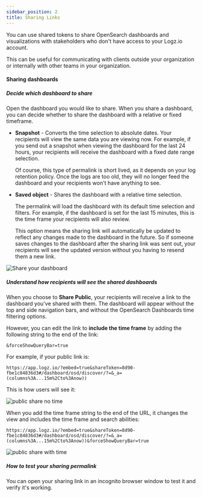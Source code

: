 ```yaml
---
sidebar_position: 2
title: Sharing Links
---
```


You can use shared tokens to share OpenSearch dashboards and visualizations with
stakeholders who don't have access to your Logz.io account.

This can be useful for communicating with clients outside your organization or internally with other teams in your organization.

#### Sharing dashboards


##### Decide which dashboard to share

Open the dashboard you would like to share.
When you share a dashboard, you can decide whether to share the dashboard with a relative or fixed timeframe.

* **Snapshot** - Converts the time selection to absolute dates. Your recipients will view the same data you are viewing now. For example, if you send out a snapshot when viewing the dashboard for the last 24 hours, your recipients will receive the dashboard with a fixed date range selection.

  Of course, this type of permalink is short lived, as it depends on your log retention policy. Once the logs are too old, they will no longer feed the dashboard and your recipients won't have anything to see.

* **Saved object** - Shares the dashboard with a relative time selection.

  The permalink will load the dashboard with its default time selection and filters. For example, if the dashboard is set for the last 15 minutes, this is the time frame your recipients will also review.

  This option means the sharing link will automatically be updated to reflect any changes made to the dashboard in the future. So if someone saves changes to the dashboard after the sharing link was sent out, your recipients will see the updated version without you having to resend them a new link.

<!-- <video autoplay loop>
  <source src="https://dytvr9ot2sszz.cloudfront.net/logz-docs/dashboards/share-permalink_aug2021.mp4" type="video/mp4" />
</video> -->

![Share your dashboard](https://dytvr9ot2sszz.cloudfront.net/logz-docs/kibana/dashboard-to-share.gif)


##### Understand how recipients will see the shared dashboards

When you choose to **Share Public**, your recipients will receive a link to the dashboard you've shared with them. The dashboard will appear without the top and side navigation bars, and without the OpenSearch Dashboards time filtering options.

However, you can edit the link to **include the time frame** by adding the following string to the end of the link:

`&forceShowQueryBar=true`

For example, if your public link is:

`https://app.logz.io/?embed=true&shareToken=8d90-fbe1c84836d3#/dashboard/osd/discover/?=&_a=(columns%3A...15m%2Cto%3Anow))`

This is how users will see it:

![public share no time](https://dytvr9ot2sszz.cloudfront.net/logz-docs/sharing-logs/share-public-link.png)


When you add the time frame string to the end of the URL, it changes the view and includes the time frame and search abilities:


`https://app.logz.io/?embed=true&shareToken=8d90-fbe1c84836d3#/dashboard/osd/discover/?=&_a=(columns%3A...15m%2Cto%3Anow))&forceShowQueryBar=true`

![public share with time](https://dytvr9ot2sszz.cloudfront.net/logz-docs/sharing-logs/share-with-time.png)



##### How to test your sharing permalink

You can open your sharing link in an incognito browser window to test it and verify it's working.
